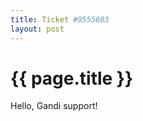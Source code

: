 ```yaml
---
title: Ticket #9555603
layout: post
---
```


{{ page.title }}
================

Hello, Gandi support!
